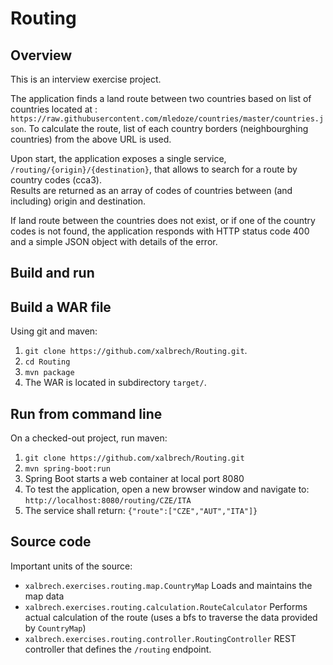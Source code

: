 # Routing 

## Overview
This is an interview exercise project. 

The application finds a land route between two countries based on list of countries located at : `https://raw.githubusercontent.com/mledoze/countries/master/countries.json`. 
To calculate the route, list of each country borders (neighbourghing countries) from the above URL is used. 

Upon start, the application exposes a single service, `/routing/{origin}/{destination}`, that allows to search for a route by country codes (cca3).   
Results are returned as an array of codes of countries between (and including) origin and destination.

If land route between the countries does not exist, or if one of the country codes is not found, the application responds with HTTP status code 400 and a simple JSON object with details of the error.

## Build and run

## Build a WAR file
Using git and maven: 
1. `git clone https://github.com/xalbrech/Routing.git`. 
2. `cd Routing`
3. `mvn package`
4. The WAR is located in subdirectory `target/`.

## Run from command line
On a checked-out project, run maven:
1. `git clone https://github.com/xalbrech/Routing.git`
2. `mvn spring-boot:run`
3. Spring Boot starts a web container at local port 8080
4. To test the application, open a new browser window and navigate to: `http://localhost:8080/routing/CZE/ITA`
5. The service shall return: `{"route":["CZE","AUT","ITA"]}`

## Source code
Important units of the source:
* `xalbrech.exercises.routing.map.CountryMap` Loads and maintains the map data
* `xalbrech.exercises.routing.calculation.RouteCalculator` Performs actual calculation of the route (uses a bfs to traverse the data provided by `CountryMap`)
* `xalbrech.exercises.routing.controller.RoutingController` REST controller that defines the `/routing` endpoint.

